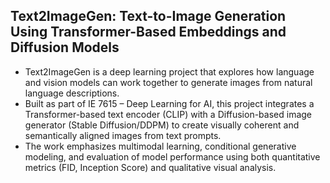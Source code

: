 ## Text2ImageGen: Text-to-Image Generation Using Transformer-Based Embeddings and Diffusion Models

- Text2ImageGen is a deep learning project that explores how language and vision models can work together to generate images from natural language descriptions.
- Built as part of IE 7615 – Deep Learning for AI, this project integrates a Transformer-based text encoder (CLIP) with a Diffusion-based image generator (Stable Diffusion/DDPM) to create visually coherent and semantically aligned images from text prompts.
- The work emphasizes multimodal learning, conditional generative modeling, and evaluation of model performance using both quantitative metrics (FID, Inception Score) and qualitative visual analysis.
